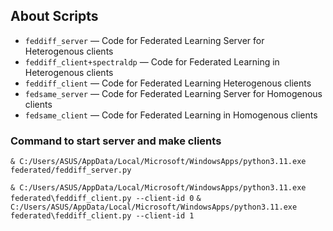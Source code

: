 ## About Scripts

* `feddiff_server` — Code for Federated Learning Server for Heterogenous clients
* `feddiff_client+spectraldp` — Code for Federated Learning in Heterogenous clients
* `feddiff_client` — Code for Federated Learning Heterogenous clients
* `fedsame_server` — Code for Federated Learning Server for Homogenous clients
* `fedsame_client` — Code for Federated Learning in Homogenous clients



### Command to start server and make clients
`& C:/Users/ASUS/AppData/Local/Microsoft/WindowsApps/python3.11.exe federated/feddiff_server.py`

`& C:/Users/ASUS/AppData/Local/Microsoft/WindowsApps/python3.11.exe federated\feddiff_client.py --client-id 0`
`& C:/Users/ASUS/AppData/Local/Microsoft/WindowsApps/python3.11.exe federated\feddiff_client.py --client-id 1`
                                                
